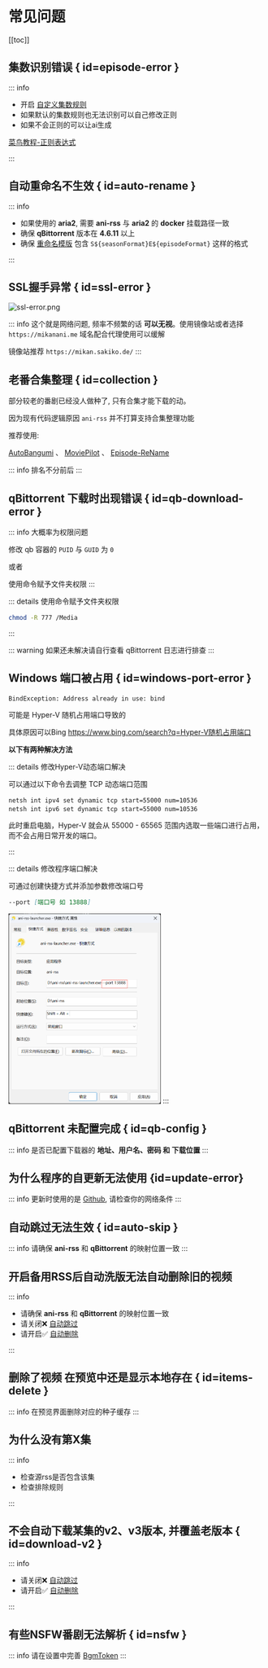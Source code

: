 # 常见问题

[[toc]]

## 集数识别错误 { id=episode-error }

::: info
- 开启 [自定义集数规则](add-rss#custom-episode)
- 如果默认的集数规则也无法识别可以自己修改正则
- 如果不会正则的可以让ai生成

[菜鸟教程-正则表达式](https://www.runoob.com/regexp/regexp-tutorial.html)

:::

## 自动重命名不生效 { id=auto-rename }

::: info

- 如果使用的 **aria2**, 需要 **ani-rss** 与 **aria2** 的 **docker** 挂载路径一致
- 确保 **qBittorrent** 版本在 **4.6.11** 以上
- 确保 [重命名模版](config/basic#rename-template) 包含 `S${seasonFormat}E${episodeFormat}` 这样的格式

:::

## SSL握手异常 { id=ssl-error }

![ssl-error.png](image/ssl-error.png)

::: info
这个就是网络问题, 频率不频繁的话 **可以无视**。使用镜像站或者选择 `https://mikanani.me` 域名配合代理使用可以缓解

镜像站推荐 `https://mikan.sakiko.de/`
:::

## 老番合集整理 { id=collection }

部分较老的番剧已经没人做种了, 只有合集才能下载的动。

因为现有代码逻辑原因 `ani-rss` 并不打算支持合集整理功能

推荐使用:

[AutoBangumi](https://github.com/EstrellaXD/Auto_Bangumi)
、
[MoviePilot](https://github.com/jxxghp/MoviePilot)
、
[Episode-ReName](https://github.com/Nriver/Episode-ReName)

::: info
排名不分前后
:::

## qBittorrent 下载时出现错误 { id=qb-download-error }

::: info
大概率为权限问题

修改 qb 容器的 `PUID` 与 `GUID` 为 `0`

或者

使用命令赋予文件夹权限
:::

::: details 使用命令赋予文件夹权限

```bash
chmod -R 777 /Media
```

:::

::: warning
如果还未解决请自行查看 qBittorrent 日志进行排查
:::

## Windows 端口被占用 { id=windows-port-error }

```log
BindException: Address already in use: bind
```

可能是 Hyper-V 随机占用端口导致的

具体原因可以Bing <https://www.bing.com/search?q=Hyper-V随机占用端口>

**以下有两种解决方法**

::: details 修改Hyper-V动态端口解决

可以通过以下命令去调整 TCP 动态端口范围

``` bat
netsh int ipv4 set dynamic tcp start=55000 num=10536
netsh int ipv6 set dynamic tcp start=55000 num=10536
```

此时重启电脑，Hyper-V 就会从 55000 - 65565 范围内选取一些端口进行占用，而不会占用日常开发的端口。

:::

::: details 修改程序端口解决

可通过创建快捷方式并添加参数修改端口号

```md
--port [端口号 如 13888]
```

<img src="./image/PixPin_2024-10-17_03-37-35.png" alt="PixPin_2024-10-17_03-37-35.png" width="300">
:::

## qBittorrent 未配置完成 { id=qb-config }

::: info
是否已配置下载器的 **地址、用户名、密码 和 下载位置**
:::

## 为什么程序的自更新无法使用 {id=update-error}

::: info
更新时使用的是 [Github](https://github.com), 请检查你的网络条件
:::

## 自动跳过无法生效 { id=auto-skip }

::: info
请确保 **ani-rss** 和 **qBittorrent** 的映射位置一致
:::

## 开启备用RSS后自动洗版无法自动删除旧的视频

::: info

- 请确保 **ani-rss** 和 **qBittorrent** 的映射位置一致
- 请关闭❌ [自动跳过](config/basic#auto-skip)
- 请开启✅ [自动删除](config/download#auto-delete)

:::

## 删除了视频 在预览中还是显示本地存在 { id=items-delete }

::: info
在预览界面删除对应的种子缓存
:::

## 为什么没有第X集

::: info

- 检查源rss是否包含该集
- 检查排除规则

:::

## 不会自动下载某集的v2、v3版本, 并覆盖老版本 { id=download-v2 }

::: info

- 请关闭❌ [自动跳过](config/basic#auto-skip)
- 请开启✅ [自动删除](config/download#auto-delete)

:::

## 有些NSFW番剧无法解析 { id=nsfw }

::: info
请在设置中完善 [BgmToken](config/basic#bgmtoken)
:::
